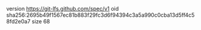 version https://git-lfs.github.com/spec/v1
oid sha256:2695b49f1567ec81b883f29fc3d6f94394c3a5a990c0cba13d5ff4c58fd2e0a7
size 68
